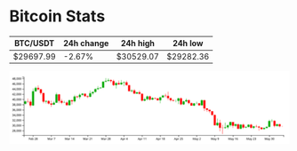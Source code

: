 # Bitcoin Stats

BTC/USDT|24h change|24h high|24h low|
|---|---|---|---|
|$29697.99|-2.67%|$30529.07|$29282.36|

<img src="./chart.svg">
